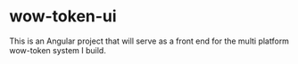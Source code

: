 # wow-token-ui
This is an Angular project that will serve as a front end for the multi platform wow-token system I build.
